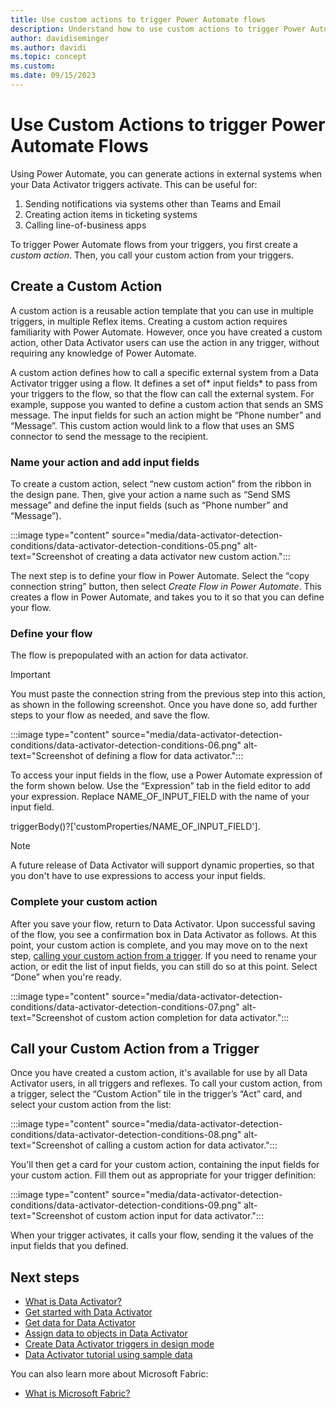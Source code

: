 ```yaml
---
title: Use custom actions to trigger Power Automate flows
description: Understand how to use custom actions to trigger Power Automate flows with Data Activator.
author: davidiseminger
ms.author: davidi
ms.topic: concept
ms.custom: 
ms.date: 09/15/2023
---
```


# Use Custom Actions to trigger Power Automate Flows

Using Power Automate, you can generate actions in external systems when your Data Activator triggers activate. This can be useful for:

1. Sending notifications via systems other than Teams and Email
2. Creating action items in ticketing systems
3. Calling line-of-business apps

To trigger Power Automate flows from your triggers, you first create a *custom action*. Then, you call your custom action from your triggers. 

## Create a Custom Action

A custom action is a reusable action template that you can use in multiple triggers, in multiple Reflex items. Creating a custom action requires familiarity with Power Automate. However, once you have created a custom action, other Data Activator users can use the action in any trigger, without requiring any knowledge of Power Automate. 

A custom action defines how to call a specific external system from a Data Activator trigger using a flow. It defines a set of* input fields* to pass from your triggers to the flow, so that the flow can call the external system. For example, suppose you wanted to define a custom action that sends an SMS message. The input fields for such an action might be “Phone number” and “Message”. This custom action would link to a flow that uses an SMS connector to send the message to the recipient.

### Name your action and add input fields

To create a custom action, select “new custom action” from the ribbon in the design pane. Then, give your action a name such as “Send SMS message” and define the input fields (such as “Phone number” and “Message”). 

:::image type="content" source="media/data-activator-detection-conditions/data-activator-detection-conditions-05.png" alt-text="Screenshot of creating a data activator new custom action.":::


The next step is to define your flow in Power Automate. Select the “copy connection string” button, then select *Create Flow in Power Automate*. This creates a flow in Power Automate, and takes you to it so that you can define your flow.

### Define your flow

The flow is prepopulated with an action for data activator. 

> [!IMPORTANT]
> You must paste the connection string from the previous step into this action, as shown in the following screenshot. Once you have done so, add further steps to your flow as needed, and save the flow.

:::image type="content" source="media/data-activator-detection-conditions/data-activator-detection-conditions-06.png" alt-text="Screenshot of defining a flow for data activator.":::


To access your input fields in the flow, use a Power Automate expression of the form shown below. Use the “Expression” tab in the field editor to add your expression. Replace NAME\_OF\_INPUT\_FIELD with the name of
your input field. 

triggerBody()?\['customProperties/NAME\_OF\_INPUT\_FIELD'\].

> [!NOTE]
> A future release of Data Activator will support dynamic properties, so that you don't have to use expressions to access your input fields.

### Complete your custom action

After you save your flow, return to Data Activator. Upon successful saving of the flow, you see a confirmation box in Data Activator as follows. At this point, your custom action is complete, and you may move on to the next step, [calling your custom action from a trigger](#call-your-custom-action-from-a-trigger). If you need to rename your action, or edit the list of input fields, you can still do so at this point. Select “Done” when you're ready.


:::image type="content" source="media/data-activator-detection-conditions/data-activator-detection-conditions-07.png" alt-text="Screenshot of custom action completion for data activator.":::


## Call your Custom Action from a Trigger

Once you have created a custom action, it's available for use by all Data Activator users, in all triggers and reflexes. To call your custom action, from a trigger, select the “Custom Action” tile in the trigger’s “Act” card, and select your custom action from the list:

:::image type="content" source="media/data-activator-detection-conditions/data-activator-detection-conditions-08.png" alt-text="Screenshot of calling a custom action for data activator.":::


You'll then get a card for your custom action, containing the input fields for your custom action. Fill them out as appropriate for your trigger definition:

:::image type="content" source="media/data-activator-detection-conditions/data-activator-detection-conditions-09.png" alt-text="Screenshot of custom action input for data activator.":::

When your trigger activates, it calls your flow, sending it the values of the input fields that you defined.

## Next steps

* [What is Data Activator?](data-activator-introduction.md)
* [Get started with Data Activator](data-activator-get-started.md)
* [Get data for Data Activator](data-activator-get-data.md)
* [Assign data to objects in Data Activator](data-activator-assign-data-objects.md)
* [Create Data Activator triggers in design mode](data-activator-create-triggers-design-mode.md)
* [Data Activator tutorial using sample data](data-activator-tutorial.md)

You can also learn more about Microsoft Fabric:

* [What is Microsoft Fabric?](../get-started/microsoft-fabric-overview.md)
